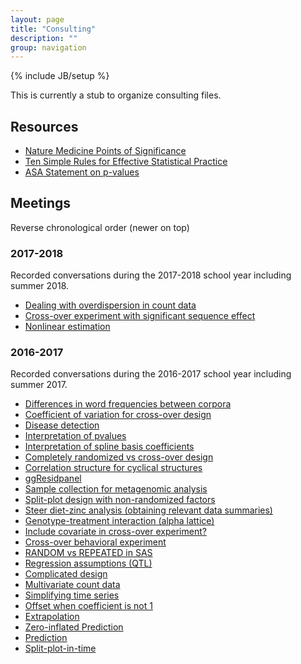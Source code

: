 ```yaml
---
layout: page
title: "Consulting"
description: ""
group: navigation
---
```

{% include JB/setup %}

This is currently a stub to organize consulting files. 

## Resources

- [Nature Medicine Points of Significance](http://www.nature.com/collections/qghhqm/pointsofsignificance)
- [Ten Simple Rules for Effective Statistical Practice](http://journals.plos.org/ploscompbiol/article?id=10.1371/journal.pcbi.1004961)
- [ASA Statement on p-values](http://amstat.tandfonline.com/doi/abs/10.1080/00031305.2016.1154108)

## Meetings

Reverse chronological order (newer on top)

### 2017-2018

Recorded conversations during the 2017-2018 school year including 
summer 2018.

- [Dealing with overdispersion in count data](meetings/20171004.html)
- [Cross-over experiment with significant sequence effect](meetings/20170920.html)
- [Nonlinear estimation](meetings/20170906.html)

### 2016-2017

Recorded conversations during the 2016-2017 school year including 
summer 2017.

- [Differences in word frequencies between corpora](meetings/20170809a.html)
- [Coefficient of variation for cross-over design](meetings/20170809.html)
- [Disease detection](meetings/20170712.html)
- [Interpretation of pvalues](meetings/20170628a.html)
- [Interpretation of spline basis coefficients](meetings/20170628.html)
- [Completely randomized vs cross-over design](meetings/20170531.html)
- [Correlation structure for cyclical structures](meetings/20170502a.html)
- [ggResidpanel](meetings/20170502.html)
- [Sample collection for metagenomic analysis](meetings/20170404.html)
- [Split-plot design with non-randomized factors](meetings/20170321.html)
- [Steer diet-zinc analysis (obtaining relevant data summaries)](meetings/20170307.html)
- [Genotype-treatment interaction (alpha lattice)](meetings/20170221a.html)
- [Include covariate in cross-over experiment?](meetings/20170221.html)
- [Cross-over behavioral experiment](meetings/20170124.html)
- [RANDOM vs REPEATED in SAS](meetings/20170110b.html)
- [Regression assumptions (QTL)](meetings/20170110.html)
- [Complicated design](meetings/20161005.html)
- [Multivariate count data](meetings/20160921.html)
- [Simplifying time series](meetings/20160907.html)
- [Offset when coefficient is not 1](meetings/20160824.html)
- [Extrapolation](meetings/20160712b.html)
- [Zero-inflated Prediction](meetings/20160712a.html)
- [Prediction](meetings/20160621.html)
- [Split-plot-in-time](meetings/20160607.html)
